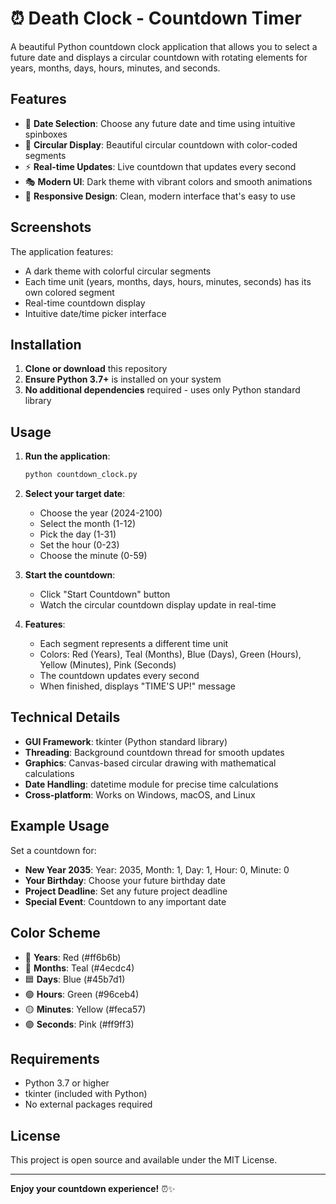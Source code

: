 # ⏰ Death Clock - Countdown Timer

A beautiful Python countdown clock application that allows you to select a future date and displays a circular countdown with rotating elements for years, months, days, hours, minutes, and seconds.

## Features

- 🎯 **Date Selection**: Choose any future date and time using intuitive spinboxes
- 🎨 **Circular Display**: Beautiful circular countdown with color-coded segments
- ⚡ **Real-time Updates**: Live countdown that updates every second
- 🎭 **Modern UI**: Dark theme with vibrant colors and smooth animations
- 📱 **Responsive Design**: Clean, modern interface that's easy to use

## Screenshots

The application features:
- A dark theme with colorful circular segments
- Each time unit (years, months, days, hours, minutes, seconds) has its own colored segment
- Real-time countdown display
- Intuitive date/time picker interface

## Installation

1. **Clone or download** this repository
2. **Ensure Python 3.7+** is installed on your system
3. **No additional dependencies** required - uses only Python standard library

## Usage

1. **Run the application**:
   ```bash
   python countdown_clock.py
   ```

2. **Select your target date**:
   - Choose the year (2024-2100)
   - Select the month (1-12)
   - Pick the day (1-31)
   - Set the hour (0-23)
   - Choose the minute (0-59)

3. **Start the countdown**:
   - Click "Start Countdown" button
   - Watch the circular countdown display update in real-time

4. **Features**:
   - Each segment represents a different time unit
   - Colors: Red (Years), Teal (Months), Blue (Days), Green (Hours), Yellow (Minutes), Pink (Seconds)
   - The countdown updates every second
   - When finished, displays "TIME'S UP!" message

## Technical Details

- **GUI Framework**: tkinter (Python standard library)
- **Threading**: Background countdown thread for smooth updates
- **Graphics**: Canvas-based circular drawing with mathematical calculations
- **Date Handling**: datetime module for precise time calculations
- **Cross-platform**: Works on Windows, macOS, and Linux

## Example Usage

Set a countdown for:
- **New Year 2035**: Year: 2035, Month: 1, Day: 1, Hour: 0, Minute: 0
- **Your Birthday**: Choose your future birthday date
- **Project Deadline**: Set any future project deadline
- **Special Event**: Countdown to any important date

## Color Scheme

- 🔴 **Years**: Red (#ff6b6b)
- 🔵 **Months**: Teal (#4ecdc4)  
- 🟦 **Days**: Blue (#45b7d1)
- 🟢 **Hours**: Green (#96ceb4)
- 🟡 **Minutes**: Yellow (#feca57)
- 🟣 **Seconds**: Pink (#ff9ff3)

## Requirements

- Python 3.7 or higher
- tkinter (included with Python)
- No external packages required

## License

This project is open source and available under the MIT License.

---

**Enjoy your countdown experience!** ⏰✨
